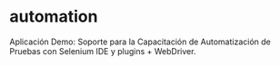 # automation
Aplicación Demo: Soporte para la Capacitación de Automatización de Pruebas con Selenium IDE y plugins + WebDriver.

